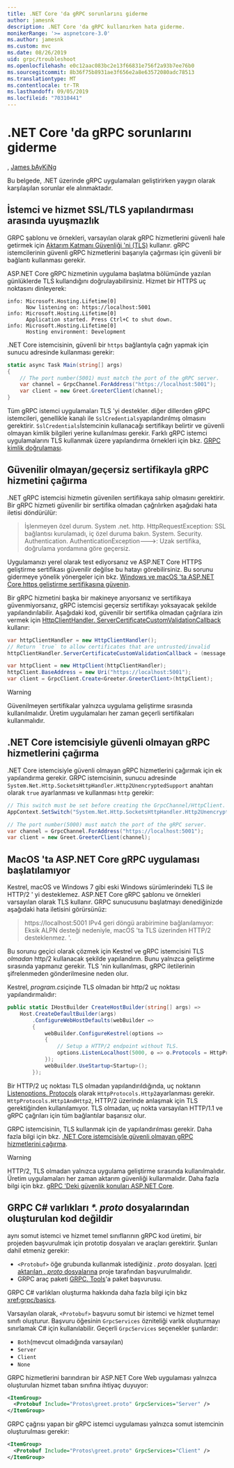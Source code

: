 ```yaml
---
title: .NET Core 'da gRPC sorunlarını giderme
author: jamesnk
description: .NET Core 'da gRPC kullanırken hata giderme.
monikerRange: '>= aspnetcore-3.0'
ms.author: jamesnk
ms.custom: mvc
ms.date: 08/26/2019
uid: grpc/troubleshoot
ms.openlocfilehash: e0c12aac083bc2e13f66831e756f2a93b7ee76b0
ms.sourcegitcommit: 8b36f75b8931ae3f656e2a8e63572080adc78513
ms.translationtype: MT
ms.contentlocale: tr-TR
ms.lasthandoff: 09/05/2019
ms.locfileid: "70310441"
---
```

# <a name="troubleshoot-grpc-on-net-core"></a>.NET Core 'da gRPC sorunlarını giderme

, [James bAyKiNg](https://twitter.com/jamesnk)

Bu belgede, .NET üzerinde gRPC uygulamaları geliştirirken yaygın olarak karşılaşılan sorunlar ele alınmaktadır.

## <a name="mismatch-between-client-and-service-ssltls-configuration"></a>İstemci ve hizmet SSL/TLS yapılandırması arasında uyuşmazlık

GRPC şablonu ve örnekleri, varsayılan olarak gRPC hizmetlerini güvenli hale getirmek için [Aktarım Katmanı Güvenliği 'ni (TLS)](https://tools.ietf.org/html/rfc5246) kullanır. gRPC istemcilerinin güvenli gRPC hizmetlerini başarıyla çağırması için güvenli bir bağlantı kullanması gerekir.

ASP.NET Core gRPC hizmetinin uygulama başlatma bölümünde yazılan günlüklerde TLS kullandığını doğrulayabilirsiniz. Hizmet bir HTTPS uç noktasını dinleyerek:

```
info: Microsoft.Hosting.Lifetime[0]
      Now listening on: https://localhost:5001
info: Microsoft.Hosting.Lifetime[0]
      Application started. Press Ctrl+C to shut down.
info: Microsoft.Hosting.Lifetime[0]
      Hosting environment: Development
```

.NET Core istemcisinin, güvenli bir `https` bağlantıyla çağrı yapmak için sunucu adresinde kullanması gerekir:

```csharp
static async Task Main(string[] args)
{
    // The port number(5001) must match the port of the gRPC server.
    var channel = GrpcChannel.ForAddress("https://localhost:5001");
    var client = new Greet.GreeterClient(channel);
}
```

Tüm gRPC istemci uygulamaları TLS 'yi destekler. diğer dillerden gRPC istemcileri, genellikle kanalı ile `SslCredentials`yapılandırılmış olmasını gerektirir. `SslCredentials`İstemcinin kullanacağı sertifikayı belirtir ve güvenli olmayan kimlik bilgileri yerine kullanılması gerekir. Farklı gRPC istemci uygulamalarını TLS kullanmak üzere yapılandırma örnekleri için bkz. [GRPC kimlik doğrulaması](https://www.grpc.io/docs/guides/auth/).

## <a name="call-a-grpc-service-with-an-untrustedinvalid-certificate"></a>Güvenilir olmayan/geçersiz sertifikayla gRPC hizmetini çağırma

.NET gRPC istemcisi hizmetin güvenilen sertifikaya sahip olmasını gerektirir. Bir gRPC hizmeti güvenilir bir sertifika olmadan çağrılırken aşağıdaki hata iletisi döndürülür:

> İşlenmeyen özel durum. System .net. http. HttpRequestException: SSL bağlantısı kurulamadı, iç özel duruma bakın.
> System. Security. Authentication. AuthenticationException--->: Uzak sertifika, doğrulama yordamına göre geçersiz.

Uygulamanızı yerel olarak test ediyorsanız ve ASP.NET Core HTTPS geliştirme sertifikası güvenilir değilse bu hatayı görebilirsiniz. Bu sorunu gidermeye yönelik yönergeler için bkz. [Windows ve macOS 'ta ASP.NET Core https geliştirme sertifikasına güvenin](xref:security/enforcing-ssl#trust-the-aspnet-core-https-development-certificate-on-windows-and-macos).

Bir gRPC hizmetini başka bir makineye arıyorsanız ve sertifikaya güvenmiyorsanız, gRPC istemcisi geçersiz sertifikayı yoksayacak şekilde yapılandırılabilir. Aşağıdaki kod, güvenilir bir sertifika olmadan çağrılara izin vermek için [HttpClientHandler. ServerCertificateCustomValidationCallback](/dotnet/api/system.net.http.httpclienthandler.servercertificatecustomvalidationcallback) kullanır:

```csharp
var httpClientHandler = new HttpClientHandler();
// Return `true` to allow certificates that are untrusted/invalid
httpClientHandler.ServerCertificateCustomValidationCallback = (message, cert, chain, errors) => true;

var httpClient = new HttpClient(httpClientHandler);
httpClient.BaseAddress = new Uri("https://localhost:5001");
var client = GrpcClient.Create<Greeter.GreeterClient>(httpClient);
```

> [!WARNING]
> Güvenilmeyen sertifikalar yalnızca uygulama geliştirme sırasında kullanılmalıdır. Üretim uygulamaları her zaman geçerli sertifikaları kullanmalıdır.

## <a name="call-insecure-grpc-services-with-net-core-client"></a>.NET Core istemcisiyle güvenli olmayan gRPC hizmetlerini çağırma

.NET Core istemcisiyle güvenli olmayan gRPC hizmetlerini çağırmak için ek yapılandırma gerekir. GRPC istemcisinin, sunucu adresinde `System.Net.Http.SocketsHttpHandler.Http2UnencryptedSupport` anahtarı olarak `true` ayarlanması ve kullanması `http` gerekir:

```csharp
// This switch must be set before creating the GrpcChannel/HttpClient.
AppContext.SetSwitch("System.Net.Http.SocketsHttpHandler.Http2UnencryptedSupport", true);

// The port number(5000) must match the port of the gRPC server.
var channel = GrpcChannel.ForAddress("https://localhost:5001");
var client = new Greet.GreeterClient(channel);
```

## <a name="unable-to-start-aspnet-core-grpc-app-on-macos"></a>MacOS 'ta ASP.NET Core gRPC uygulaması başlatılamıyor

Kestrel, macOS ve Windows 7 gibi eski Windows sürümlerindeki TLS ile HTTP/2 ' yi desteklemez. ASP.NET Core gRPC şablonu ve örnekleri varsayılan olarak TLS kullanır. GRPC sunucusunu başlatmayı denediğinizde aşağıdaki hata iletisini görürsünüz:

> https://localhost:5001 IPv4 geri döngü arabirimine bağlanılamıyor: Eksik ALPN desteği nedeniyle, macOS 'ta TLS üzerinden HTTP/2 desteklenmez. '.

Bu sorunu geçici olarak çözmek için Kestrel ve gRPC istemcisini TLS *olmadan* http/2 kullanacak şekilde yapılandırın. Bunu yalnızca geliştirme sırasında yapmanız gerekir. TLS 'nin kullanılması, gRPC iletilerinin şifrelenmeden gönderilmesine neden olur.

Kestrel, *program.cs*içinde TLS olmadan bir http/2 uç noktası yapılandırmalıdır:

```csharp
public static IHostBuilder CreateHostBuilder(string[] args) =>
    Host.CreateDefaultBuilder(args)
        .ConfigureWebHostDefaults(webBuilder =>
        {
            webBuilder.ConfigureKestrel(options =>
            {
                // Setup a HTTP/2 endpoint without TLS.
                options.ListenLocalhost(5000, o => o.Protocols = HttpProtocols.Http2);
            });
            webBuilder.UseStartup<Startup>();
        });
```

Bir HTTP/2 uç noktası TLS olmadan yapılandırıldığında, uç noktanın [Listenoptions. Protocols](xref:fundamentals/servers/kestrel#listenoptionsprotocols) olarak `HttpProtocols.Http2`ayarlanması gerekir. `HttpProtocols.Http1AndHttp2`, HTTP/2 üzerinde anlaşmak için TLS gerektiğinden kullanılamıyor. TLS olmadan, uç nokta varsayılan HTTP/1.1 ve gRPC çağrıları için tüm bağlantılar başarısız olur.

GRPC istemcisinin, TLS kullanmak için de yapılandırılması gerekir. Daha fazla bilgi için bkz. [.NET Core istemcisiyle güvenli olmayan gRPC hizmetlerini çağırma](#call-insecure-grpc-services-with-net-core-client).

> [!WARNING]
> HTTP/2, TLS olmadan yalnızca uygulama geliştirme sırasında kullanılmalıdır. Üretim uygulamaları her zaman aktarım güvenliği kullanmalıdır. Daha fazla bilgi için bkz. [gRPC 'Deki güvenlik konuları ASP.NET Core](xref:grpc/security#transport-security).

## <a name="grpc-c-assets-are-not-code-generated-from-proto-files"></a>GRPC C# varlıkları  *\*. proto* dosyalarından oluşturulan kod değildir

aynı somut istemci ve hizmet temel sınıflarının gRPC kod üretimi, bir projeden başvurulmak için prototip dosyaları ve araçları gerektirir. Şunları dahil etmeniz gerekir:

* `<Protobuf>` öğe grubunda kullanmak istediğiniz *. proto* dosyaları. [Içeri aktarılan *. proto* dosyalarına](https://developers.google.com/protocol-buffers/docs/proto3#importing-definitions) proje tarafından başvurulmalıdır.
* GRPC araç paketi [GRPC. Tools](https://www.nuget.org/packages/Grpc.Tools/)'a paket başvurusu.

GRPC C# varlıkları oluşturma hakkında daha fazla bilgi için bkz <xref:grpc/basics>.

Varsayılan olarak, `<Protobuf>` başvuru somut bir istemci ve hizmet temel sınıfı oluşturur. Başvuru öğesinin `GrpcServices` özniteliği varlık oluşturmayı sınırlamak C# için kullanılabilir. Geçerli `GrpcServices` seçenekler şunlardır:

* `Both`(mevcut olmadığında varsayılan)
* `Server`
* `Client`
* `None`

GRPC hizmetlerini barındıran bir ASP.NET Core Web uygulaması yalnızca oluşturulan hizmet taban sınıfına ihtiyaç duyuyor:

```xml
<ItemGroup>
  <Protobuf Include="Protos\greet.proto" GrpcServices="Server" />
</ItemGroup>
```

GRPC çağrısı yapan bir gRPC istemci uygulaması yalnızca somut istemcinin oluşturulması gerekir:

```xml
<ItemGroup>
  <Protobuf Include="Protos\greet.proto" GrpcServices="Client" />
</ItemGroup>
```
